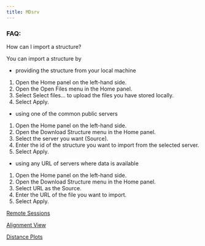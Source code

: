 ```yaml
---
title: MDsrv
---
```


### FAQ:

How can I import a structure?

You can import a structure by

- providing the structure from your local machine
1. Open the Home panel on the left-hand side.
2. Open the Open Files menu in the Home panel.
3. Select Select files... to upload the files you have stored locally.
4. Select Apply.

- using one of the common public servers
1. Open the Home panel on the left-hand side.
2. Open the Download Structure menu in the Home panel.
3. Select the server you want (Source).
4. Enter the id of the structure you want to import from the selected server.
5. Select Apply.

- using any URL of servers where data is available
1. Open the Home panel on the left-hand side.
2. Open the Download Structure menu in the Home panel.
3. Select URL as the Source.
4. Enter the URL of the file you want to import.
5. Select Apply.



[Remote Sessions](remote.html)

[Alignment View](alignment.html)

[Distance Plots](distances.html)